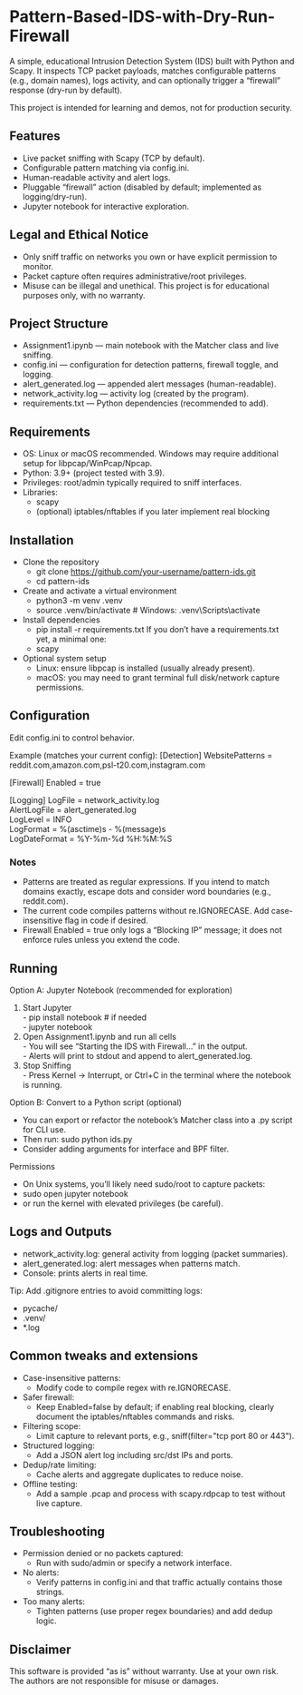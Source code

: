 # Pattern-Based-IDS-with-Dry-Run-Firewall
A simple, educational Intrusion Detection System (IDS) built with Python and Scapy. It inspects TCP packet payloads, matches configurable patterns (e.g., domain names), logs activity, and can optionally trigger a “firewall” response (dry-run by default).

This project is intended for learning and demos, not for production security.

## Features
- Live packet sniffing with Scapy (TCP by default).
- Configurable pattern matching via config.ini.
- Human-readable activity and alert logs.
- Pluggable “firewall” action (disabled by default; implemented as logging/dry-run).
- Jupyter notebook for interactive exploration.

## Legal and Ethical Notice
- Only sniff traffic on networks you own or have explicit permission to monitor.
- Packet capture often requires administrative/root privileges.
- Misuse can be illegal and unethical. This project is for educational purposes only, with no warranty.

## Project Structure
- Assignment1.ipynb — main notebook with the Matcher class and live sniffing.
- config.ini — configuration for detection patterns, firewall toggle, and logging.
- alert_generated.log — appended alert messages (human-readable).
- network_activity.log — activity log (created by the program).
- requirements.txt — Python dependencies (recommended to add).

## Requirements
- OS: Linux or macOS recommended. Windows may require additional setup for libpcap/WinPcap/Npcap.
- Python: 3.9+ (project tested with 3.9).
- Privileges: root/admin typically required to sniff interfaces.
- Libraries:
  - scapy
  - (optional) iptables/nftables if you later implement real blocking

## Installation
- Clone the repository
  - git clone https://github.com/your-username/pattern-ids.git
  - cd pattern-ids
- Create and activate a virtual environment
  - python3 -m venv .venv
  - source .venv/bin/activate # Windows: .venv\Scripts\activate
- Install dependencies
  - pip install -r requirements.txt
If you don’t have a requirements.txt yet, a minimal one:
  - scapy
- Optional system setup
  - Linux: ensure libpcap is installed (usually already present).
  - macOS: you may need to grant terminal full disk/network capture permissions.
 
## Configuration
Edit config.ini to control behavior.

Example (matches your current config):
[Detection]
WebsitePatterns = reddit.com,amazon.com,psl-t20.com,instagram.com

[Firewall]
Enabled = true

[Logging]
LogFile = network_activity.log  
AlertLogFile = alert_generated.log  
LogLevel = INFO  
LogFormat = %(asctime)s - %(message)s  
LogDateFormat = %Y-%m-%d %H:%M:%S  

### Notes
- Patterns are treated as regular expressions. If you intend to match domains exactly, escape dots and consider word boundaries (e.g., reddit.com).
- The current code compiles patterns without re.IGNORECASE. Add case-insensitive flag in code if desired.
- Firewall Enabled = true only logs a “Blocking IP” message; it does not enforce rules unless you extend the code.

## Running
Option A: Jupyter Notebook (recommended for exploration)
  1. Start Jupyter  
    - pip install notebook # if needed  
    - jupyter notebook  
  2. Open Assignment1.ipynb and run all cells  
    - You will see “Starting the IDS with Firewall...” in the output.  
    - Alerts will print to stdout and append to alert_generated.log.  
  3. Stop Sniffing  
    - Press Kernel -> Interrupt, or Ctrl+C in the terminal where the notebook is running.
      
Option B: Convert to a Python script (optional)
  - You can export or refactor the notebook’s Matcher class into a .py script for CLI use.
  - Then run: sudo python ids.py
  - Consider adding arguments for interface and BPF filter.

Permissions
  - On Unix systems, you’ll likely need sudo/root to capture packets:
  - sudo open jupyter notebook
  - or run the kernel with elevated privileges (be careful).

## Logs and Outputs
- network_activity.log: general activity from logging (packet summaries).
- alert_generated.log: alert messages when patterns match.
- Console: prints alerts in real time.

Tip: Add .gitignore entries to avoid committing logs:
- pycache/
- .venv/
- *.log

## Common tweaks and extensions
- Case-insensitive patterns:
  - Modify code to compile regex with re.IGNORECASE.
- Safer firewall:
  - Keep Enabled=false by default; if enabling real blocking, clearly document the iptables/nftables commands and risks.
- Filtering scope:
  - Limit capture to relevant ports, e.g., sniff(filter="tcp port 80 or 443").
- Structured logging:
  - Add a JSON alert log including src/dst IPs and ports.
- Dedup/rate limiting:
  - Cache alerts and aggregate duplicates to reduce noise.
- Offline testing:
  - Add a sample .pcap and process with scapy.rdpcap to test without live capture.
 
## Troubleshooting
- Permission denied or no packets captured:
  - Run with sudo/admin or specify a network interface.
- No alerts:
  - Verify patterns in config.ini and that traffic actually contains those strings.
- Too many alerts:
  - Tighten patterns (use proper regex boundaries) and add dedup logic.
 
## Disclaimer
This software is provided “as is” without warranty. Use at your own risk. The authors are not responsible for misuse or damages.
